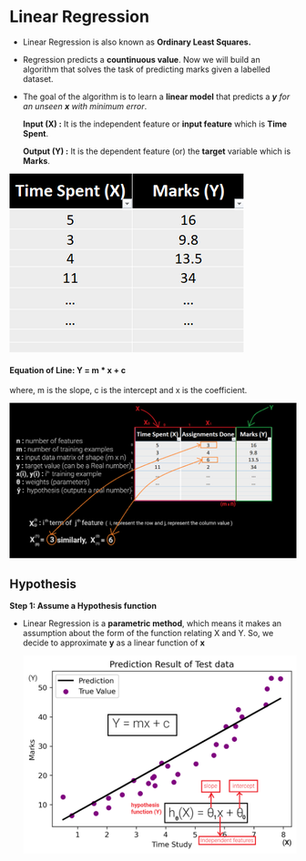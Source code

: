 # Linear Regression

- Linear Regression is also known as **Ordinary Least Squares.**
- Regression predicts a **countinuous value**. Now we will build an algorithm that solves the task of predicting marks given a labelled dataset.
- The goal of the algorithm is to learn a **linear model** that predicts a ***y** for an unseen **x** with minimum error*.

  **Input (X) :** It is the independent feature or **input feature** which is **Time Spent**.

  **Output (Y) :** It is the dependent feature (or) the **target** variable which is **Marks**.

![img](./output/time_vs_marks.png "Arpit Dubey")

#### Equation of Line: Y = m * x + c

where, m is the slope, c is the intercept and x is the coefficient.

![img](./output/linear_regression.png "Arpit Dubey")

## Hypothesis

**Step 1: Assume a Hypothesis function**

- Linear Regression is a **parametric method**, which means it makes an assumption about the form of the function relating X and Y. So, we decide to approximate **y** as a linear function of **x**

  ![img](./output/time_vs_marks_plot.png "Arpit Dubey")
